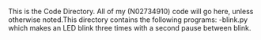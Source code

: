 This is the Code Directory.
 All of my (N02734910) code will go here, unless otherwise noted.This directory contains the following programs:
-blink.py which makes an LED blink three times with a second pause between blink.

